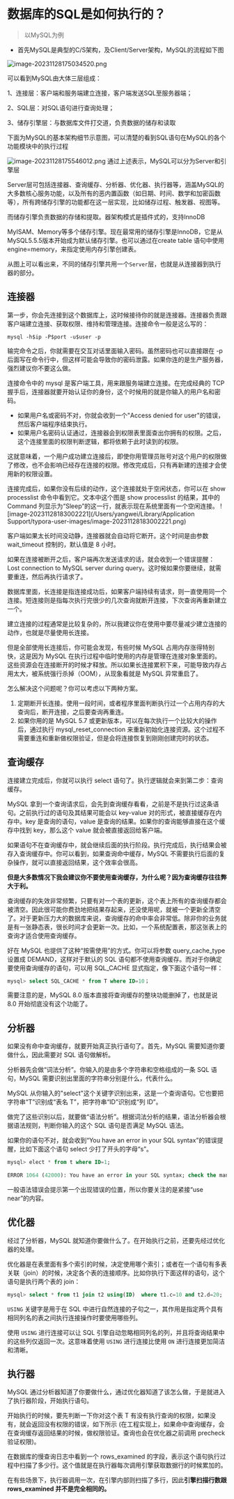 # 数据库的SQL是如何执行的？

> 以MySQL为例

- 首先MySQL是典型的C/S架构，及Client/Server架构，MySQL的流程如下图

![image-20231128175034520.png](..%2Fimage%2Fmysql%2Fimage-20231128175034520.png)

  可以看到MySQL由大体三层组成：
 
  1、连接层：客户端和服务端建立连接，客户端发送SQL至服务器端；

  2、SQL层：对SQL语句进行查询处理；

  3、储存引擎层：与数据库文件打交道，负责数据的储存和读取 
   

  下面为MySQL的基本架构细节示意图，可以清楚的看到SQL语句在MySQL的各个功能模块中的执行过程

 ![image-20231128175546012.png](..%2Fimage%2Fmysql%2Fimage-20231128175546012.png)
  通过上述表示，MySQL可以分为Server和引擎层

  Server层可包括连接器、查询缓存、分析器、优化器、执行器等，涵盖MySQL的大多数核心服务功能，以及所有的恶内置函数（如日期、时间、数学和加密函数等），所有跨储存引擎的功能都在这一层实现，比如储存过程、触发器、视图等。

  而储存引擎负责数据的存储和提取。器架构模式是插件式的，支持InnoDB

  MyISAM、Memory等多个储存引擎。现在最常用的储存引擎是InnoDB，它是从MySQL5.5.5版本开始成为默认储存引擎。也可以通过在create table 语句中使用engine=memory，来指定使用内存引擎创建表。

  从图上可以看出来，不同的储存引擎共用一个`Server`层，也就是从连接器到执行器的部分。

  ## 连接器

  第一步，你会先连接到这个数据库上，这时候接待你的就是连接器。连接器负责跟客户端建立连接、获取权限、维持和管理连接。连接命令一般是这么写的：

  ```shell
  mysql -h$ip -P$port -u$user -p
  ```

  输完命令之后，你就需要在交互对话里面输入密码。虽然密码也可以直接跟在 -p 后面写在命令行中，但这样可能会导致你的密码泄露。如果你连的是生产服务器，强烈建议你不要这么做。

  

  连接命令中的 mysql 是客户端工具，用来跟服务端建立连接。在完成经典的 TCP 握手后，连接器就要开始认证你的身份，这个时候用的就是你输入的用户名和密码。

  - 如果用户名或密码不对，你就会收到一个"Access denied for user"的错误，然后客户端程序结束执行。
  - 如果用户名密码认证通过，连接器会到权限表里面查出你拥有的权限。之后，这个连接里面的权限判断逻辑，都将依赖于此时读到的权限。


  这就意味着，一个用户成功建立连接后，即使你用管理员账号对这个用户的权限做了修改，也不会影响已经存在连接的权限。修改完成后，只有再新建的连接才会使用新的权限设置。

  

  连接完成后，如果你没有后续的动作，这个连接就处于空闲状态，你可以在 show processlist 命令中看到它。文本中这个图是 show processlist 的结果，其中的 Command 列显示为“Sleep”的这一行，就表示现在系统里面有一个空闲连接。
  ![image-20231128183002221](/Users/yangwei/Library/Application Support/typora-user-images/image-20231128183002221.png)

  

  

  客户端如果太长时间没动静，连接器就会自动将它断开。这个时间是由参数 wait_timeout 控制的，默认值是 8 小时。

  如果在连接被断开之后，客户端再次发送请求的话，就会收到一个错误提醒： Lost connection to MySQL server during query。这时候如果你要继续，就需要重连，然后再执行请求了。

  

  数据库里面，长连接是指连接成功后，如果客户端持续有请求，则一直使用同一个连接。短连接则是指每次执行完很少的几次查询就断开连接，下次查询再重新建立一个。

  

  建立连接的过程通常是比较复杂的，所以我建议你在使用中要尽量减少建立连接的动作，也就是尽量使用长连接。

  

  但是全部使用长连接后，你可能会发现，有些时候 MySQL 占用内存涨得特别快，这是因为 MySQL 在执行过程中临时使用的内存是管理在连接对象里面的。这些资源会在连接断开的时候才释放。所以如果长连接累积下来，可能导致内存占用太大，被系统强行杀掉（OOM），从现象看就是 MySQL 异常重启了。

  怎么解决这个问题呢？你可以考虑以下两种方案。

  1. 定期断开长连接。使用一段时间，或者程序里面判断执行过一个占用内存的大查询后，断开连接，之后要查询再重连。
  2. 如果你用的是 MySQL 5.7 或更新版本，可以在每次执行一个比较大的操作后，通过执行 mysql_reset_connection 来重新初始化连接资源。这个过程不需要重连和重新做权限验证，但是会将连接恢复到刚刚创建完时的状态。

  ## 查询缓存

  连接建立完成后，你就可以执行 select 语句了。执行逻辑就会来到第二步：查询缓存。

  

  MySQL 拿到一个查询请求后，会先到查询缓存看看，之前是不是执行过这条语句。之前执行过的语句及其结果可能会以 key-value 对的形式，被直接缓存在内存中。key 是查询的语句，value 是查询的结果。如果你的查询能够直接在这个缓存中找到 key，那么这个 value 就会被直接返回给客户端。

  

  如果语句不在查询缓存中，就会继续后面的执行阶段。执行完成后，执行结果会被存入查询缓存中。你可以看到，如果查询命中缓存，MySQL 不需要执行后面的复杂操作，就可以直接返回结果，这个效率会很高。

  **但是大多数情况下我会建议你不要使用查询缓存，为什么呢？因为查询缓存往往弊大于利。**

  

  查询缓存的失效非常频繁，只要有对一个表的更新，这个表上所有的查询缓存都会被清空。因此很可能你费劲地把结果存起来，还没使用呢，就被一个更新全清空了。对于更新压力大的数据库来说，查询缓存的命中率会非常低。除非你的业务就是有一张静态表，很长时间才会更新一次。比如，一个系统配置表，那这张表上的查询才适合使用查询缓存。

  好在 MySQL 也提供了这种“按需使用”的方式。你可以将参数 query_cache_type 设置成 DEMAND，这样对于默认的 SQL 语句都不使用查询缓存。而对于你确定要使用查询缓存的语句，可以用 SQL_CACHE 显式指定，像下面这个语句一样：

  ```sql
  mysql> select SQL_CACHE * from T where ID=10；
  ```

  需要注意的是，MySQL 8.0 版本直接将查询缓存的整块功能删掉了，也就是说 8.0 开始彻底没有这个功能了。

  

  ## 分析器

  如果没有命中查询缓存，就要开始真正执行语句了。首先，MySQL 需要知道你要做什么，因此需要对 SQL 语句做解析。


  分析器先会做“词法分析”。你输入的是由多个字符串和空格组成的一条 SQL 语句，MySQL 需要识别出里面的字符串分别是什么，代表什么。


  MySQL 从你输入的"select"这个关键字识别出来，这是一个查询语句。它也要把字符串“T”识别成“表名 T”，把字符串“ID”识别成“列 ID”。


  做完了这些识别以后，就要做“语法分析”。根据词法分析的结果，语法分析器会根据语法规则，判断你输入的这个 SQL 语句是否满足 MySQL 语法。

  

  如果你的语句不对，就会收到“You have an error in your SQL syntax”的错误提醒，比如下面这个语句 select 少打了开头的字母“s”。

  ```sql
  mysql> elect * from t where ID=1;
   
  ERROR 1064 (42000): You have an error in your SQL syntax; check the manual that corresponds to your MySQL server version for the right syntax to use near 'elect * from t where ID=1' at line 1
  ```

  一般语法错误会提示第一个出现错误的位置，所以你要关注的是紧接“use near”的内容。

  

  ## 优化器

  经过了分析器，MySQL 就知道你要做什么了。在开始执行之前，还要先经过优化器的处理。


  优化器是在表里面有多个索引的时候，决定使用哪个索引；或者在一个语句有多表关联（join）的时候，决定各个表的连接顺序。比如你执行下面这样的语句，这个语句是执行两个表的 join：

  ```sql
  mysql> select * from t1 join t2 using(ID)  where t1.c=10 and t2.d=20;
  ```

  `USING` 关键字是用于在 SQL 中进行自然连接的子句之一，其作用是指定两个具有相同列名的表之间执行连接操作时要使用哪些列。

  使用 `USING` 进行连接可以让 SQL 引擎自动忽略相同列名的列，并且将查询结果中的这些列仅返回一次。这意味着使用 `USING` 进行连接比使用 `ON` 进行连接更加简洁和清晰。

  ## 执行器

  MySQL 通过分析器知道了你要做什么，通过优化器知道了该怎么做，于是就进入了执行器阶段，开始执行语句。

  开始执行的时候，要先判断一下你对这个表 T 有没有执行查询的权限，如果没有，就会返回没有权限的错误，如下所示 (在工程实现上，如果命中查询缓存，会在查询缓存返回结果的时候，做权限验证。查询也会在优化器之前调用 precheck 验证权限)。

  

  在数据库的慢查询日志中看到一个 rows_examined 的字段，表示这个语句执行过程中扫描了多少行。这个值就是在执行器每次调用引擎获取数据行的时候累加的。

  在有些场景下，执行器调用一次，在引擎内部则扫描了多行，因此**引擎扫描行数跟 rows_examined 并不是完全相同的。**


